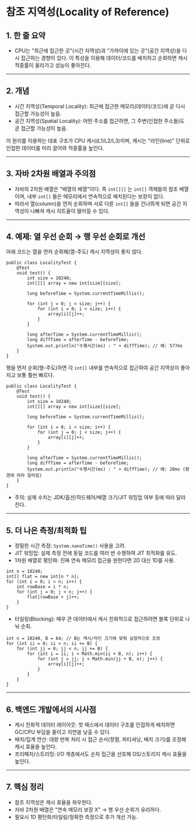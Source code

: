 # 참조 지역성(Locality of Reference)

## 1. 한 줄 요약
- CPU는 "최근에 접근한 곳"(시간 지역성)과 "가까이에 있는 곳"(공간 지역성)을 다시 접근하는 경향이 있다. 이 특성을 이용해 데이터/코드를 배치하고 순회하면 캐시 적중률이 올라가고 성능이 좋아진다.

---

## 2. 개념
- 시간 지역성(Temporal Locality): 최근에 접근한 메모리(데이터/코드)에 곧 다시 접근할 가능성이 높음.
- 공간 지역성(Spatial Locality): 어떤 주소를 접근하면, 그 주변(인접한 주소들)도 곧 접근할 가능성이 높음.

이 원리를 이용하는 대표 구조가 CPU 캐시(L1/L2/L3)이며, 캐시는 "라인(line)" 단위로 인접한 데이터를 미리 끌어와 적중률을 높인다.

---

## 3. 자바 2차원 배열과 주의점
- 자바의 2차원 배열은 "배열의 배열"이다. 즉 `int[][]` 는 `int[]` 객체들의 참조 배열이며, 내부 `int[]` 들은 메모리에서 연속적으로 배치된다는 보장이 없다.
- 따라서 열(column)을 먼저 순회하며 서로 다른 `int[]` 들을 건너뛰게 되면 공간 지역성이 나빠져 캐시 히트율이 떨어질 수 있다.

---

## 4. 예제: 열 우선 순회 → 행 우선 순회로 개선

아래 코드는 열을 먼저 순회해(열-주도) 캐시 지역성이 좋지 않다.

```
public class LocalityTest {
    @Test
    void test() {
        int size = 10240;
        int[][] array = new int[size][size];

        long beforeTime = System.currentTimeMillis();

        for (int j = 0; j < size; j++) {
            for (int i = 0; i < size; i++) {
                array[i][j]++;
            }
        }

        long afterTime = System.currentTimeMillis();
        long diffTime = afterTime - beforeTime;
        System.out.println("수행시간(ms) : " + diffTime); // 예: 577ms
    }
}
```

행을 먼저 순회(행-주도)하면 각 `int[]` 내부를 연속적으로 접근하여 공간 지역성이 좋아지고 보통 훨씬 빠르다.

```
public class LocalityTest {
    @Test
    void test() {
        int size = 10240;
        int[][] array = new int[size][size];

        long beforeTime = System.currentTimeMillis();

        for (int i = 0; i < size; i++) {
            for (int j = 0; j < size; j++) {
                array[i][j]++;
            }
        }

        long afterTime = System.currentTimeMillis();
        long diffTime = afterTime - beforeTime;
        System.out.println("수행시간(ms) : " + diffTime); // 예: 28ms (환경에 따라 달라짐)
    }
}
```

- 주의: 실제 수치는 JDK/옵션/하드웨어/배열 크기/JIT 워밍업 여부 등에 따라 달라진다.

---

## 5. 더 나은 측정/최적화 팁
- 정밀한 시간 측정: `System.nanoTime()` 사용을 고려.
- JIT 워밍업: 실제 측정 전에 동일 코드를 여러 번 수행하여 JIT 최적화를 유도.
- 1차원 배열로 평탄화: 진짜 연속 메모리 접근을 원한다면 2D 대신 1D를 사용.

```
int n = 10240;
int[] flat = new int[n * n];
for (int i = 0; i < n; i++) {
    int rowBase = i * n;
    for (int j = 0; j < n; j++) {
        flat[rowBase + j]++;
    }
}
```

- 타일링(Blocking): 매우 큰 데이터에서 캐시 친화적으로 접근하려면 블록 단위로 나눠 순회.

```
int n = 10240, B = 64; // B는 캐시/라인 크기에 맞춰 실험적으로 조정
for (int ii = 0; ii < n; ii += B) {
    for (int jj = 0; jj < n; jj += B) {
        for (int i = ii; i < Math.min(ii + B, n); i++) {
            for (int j = jj; j < Math.min(jj + B, n); j++) {
                array[i][j]++;
            }
        }
    }
}
```

---

## 6. 백엔드 개발에서의 시사점
- 캐시 친화적 데이터 레이아웃: 핫 패스에서 데이터 구조를 인접하게 배치하면 GC/CPU 부담을 줄이고 지연을 낮출 수 있다.
- 배치/집계 연산: 대량 반복 처리 시 접근 순서(정렬, 파티셔닝, 배치 크기)를 조정해 캐시 효율을 높인다.
- 프리페치/스트리밍: I/O 계층에서도 순차 접근을 선호해 OS/스토리지 캐시 효율을 높인다.

---

## 7. 핵심 정리
- 참조 지역성은 캐시 효율을 좌우한다.
- 자바 2차원 배열은 "연속 메모리 보장 X" → 행 우선 순회가 유리하다.
- 필요시 1D 평탄화/타일링/정확한 측정으로 추가 개선 가능.

